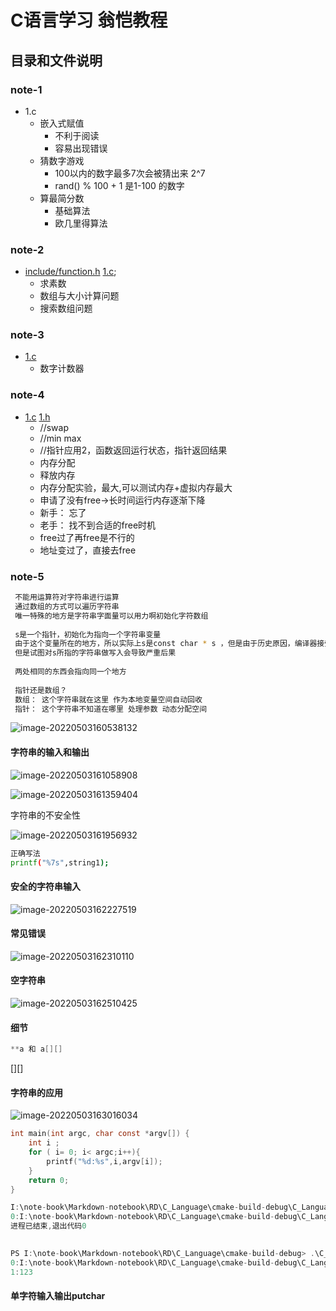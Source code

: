 # C语言学习 翁恺教程
## 目录和文件说明
### note-1

- 1.c 
  - 嵌入式赋值
    - 不利于阅读
    - 容易出现错误
  - 猜数字游戏
    - 100以内的数字最多7次会被猜出来 2^7
    - rand() % 100 + 1 是1-100 的数字
  - 算最简分数
    - 基础算法
    - 欧几里得算法

### note-2

- [include/function.h](note-2/include/function.h  "title" ) [1.c](note-2/1.c);
  - 求素数
  - 数组与大小计算问题
  - 搜索数组问题

### note-3

- [1.c](note-3/1.c)
  - 数字计数器

### note-4

- [1.c](note-4/1.c) [1.h](note-4/1.h)
  - //swap
  - //min max
  - //指针应用2，函数返回运行状态，指针返回结果
  - 内存分配
  - 释放内存
  - 内存分配实验，最大,可以测试内存+虚拟内存最大
  - 申请了没有free->长时间运行内存逐渐下降
  - 新手： 忘了
  - 老手： 找不到合适的free时机
  - free过了再free是不行的
  - 地址变过了，直接去free

### note-5

```bash
 不能用运算符对字符串进行运算
 通过数组的方式可以遍历字符串
 唯一特殊的地方是字符串字面量可以用力啊初始化字符数组
 
 s是一个指针，初始化为指向一个字符串变量
 由于这个变量所在的地方，所以实际上s是const char * s ，但是由于历史原因，编译器接受不带const的写法
 但是试图对s所指的字符串做写入会导致严重后果
 
 两处相同的东西会指向同一个地方
 
 指针还是数组？
 数组： 这个字符串就在这里 作为本地变量空间自动回收
 指针： 这个字符串不知道在哪里 处理参数 动态分配空间
```

![image-20220503160538132](README.assets/image-20220503160538132.png)



#### 字符串的输入和输出

![image-20220503161058908](README.assets/image-20220503161058908.png)





![image-20220503161359404](README.assets/image-20220503161359404.png)



字符串的不安全性

![image-20220503161956932](README.assets/image-20220503161956932.png)

```bash
正确写法
printf("%7s",string1);
```



#### 安全的字符串输入

![image-20220503162227519](README.assets/image-20220503162227519.png)



#### 常见错误

![image-20220503162310110](README.assets/image-20220503162310110.png)

#### 空字符串

![image-20220503162510425](README.assets/image-20220503162510425.png)

#### 细节

```c
**a 和 a[][]
```



[][]



#### 字符串的应用



![image-20220503163016034](README.assets/image-20220503163016034.png)

```c
int main(int argc, char const *argv[]) {
    int i ;
    for ( i= 0; i< argc;i++){
        printf("%d:%s",i,argv[i]);
    }
    return 0;
}

I:\note-book\Markdown-notebook\RD\C_Language\cmake-build-debug\C_Language.exe
0:I:\note-book\Markdown-notebook\RD\C_Language\cmake-build-debug\C_Language.exe
进程已结束,退出代码0

  
PS I:\note-book\Markdown-notebook\RD\C_Language\cmake-build-debug> .\C_Language.exe 123
0:I:\note-book\Markdown-notebook\RD\C_Language\cmake-build-debug\C_Language.exe
1:123
```

#### 单字符输入输出putchar

